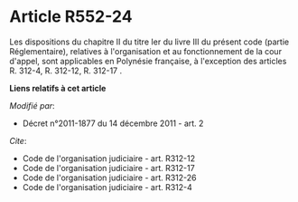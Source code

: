 # Article R552-24

Les dispositions du chapitre II du titre Ier du livre III du présent code (partie Réglementaire), relatives à l'organisation
et au fonctionnement de la cour d'appel, sont applicables en Polynésie française, à l'exception des articles R. 312-4, R.
312-12, R. 312-17
 .

**Liens relatifs à cet article**

_Modifié par_:

  - Décret n°2011-1877 du 14 décembre 2011 - art. 2

_Cite_:

  - Code de l'organisation judiciaire - art. R312-12
  - Code de l'organisation judiciaire - art. R312-17
  - Code de l'organisation judiciaire - art. R312-26
  - Code de l'organisation judiciaire - art. R312-4
